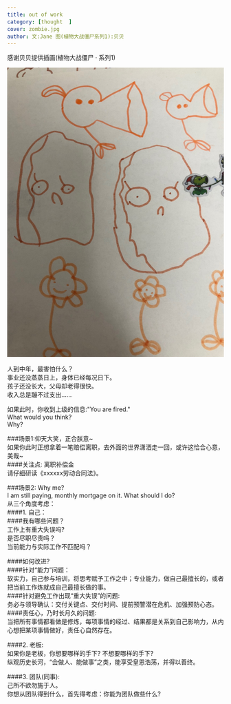 ```yaml
---
title: out of work     
category: [thought  ]
cover: zombie.jpg 
author: 文:Jane 图(植物大战僵尸系列1):贝贝
---
```

感谢贝贝提供插画(植物大战僵尸 ·  系列1)                 

![](./zombie.jpg)

      
人到中年，最害怕什么？   
事业还没蒸蒸日上，身体已经每况日下。    
孩子还没长大，父母却老得很快。     
收入总是蹦不过支出……        
     
如果此时，你收到上级的信息:"You are fired."    
What would you think?    
Why?           
       
###场景1:仰天大笑，正合朕意~            
如果你此时正想拿着一笔赔偿离职，去外面的世界潇洒走一回，或许这恰合心意，美哉~     
####关注点: 离职补偿金     
请仔细研读《xxxxxx劳动合同法》。       
     
###场景2: Why me?     
I am still paying, monthly mortgage on it. What should I do?    
从三个角度考虑：     
####1. 自己：     
####我有哪些问题？      
工作上有重大失误吗?     
是否尽职尽责吗？     
当前能力与实际工作不匹配吗？     
       
####如何改进?   
####针对“能力”问题：     
软实力，自己参与培训，将思考赋予工作之中；专业能力，做自己最擅长的，或者把当前工作炼就成自己最擅长做的事。    
####针对避免工作出现“重大失误”的问题:      
务必与领导确认：交付关键点、交付时间、提前预警潜在危机、加强预防心态。      
####责任心，乃时长月久的问题:       
当把所有事情都看做是修炼，每项事情的经过、结果都是关系到自己影响力，从内心想把某项事情做好，责任心自然存在。              
          
####2. 老板:   
如果你是老板，你想要哪样的手下? 不想要哪样的手下?    
纵观历史长河，“会做人、能做事”之类，能享受皇恩浩荡，并得以善终。       

####3. 团队(同事):    
己所不欲勿施于人。     
你想从团队得到什么，首先得考虑：你能为团队做些什么?   

